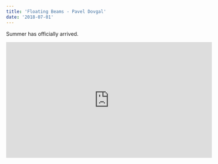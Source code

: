 ```yaml
---
title: 'Floating Beams - Pavel Dovgal'
date: '2018-07-01'
---
```


Summer has officially arrived.

<iframe width="560" height="315" src="https://www.youtube.com/embed/ctZIbtgQg-4" frameborder="0" allow="autoplay; encrypted-media" allowfullscreen></iframe>

